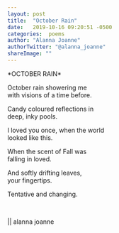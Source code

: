 ```yaml
---
layout: post
title:  "October Rain"
date:   2019-10-16 09:20:51 -0500
categories:  poems
author: "Alanna Joanne" 
authorTwitter: "@alanna_joanne"
shareImage: ""
---
```


<div class="poem">

<p>
*OCTOBER RAIN*
<br>
</p>

<P>
October rain showering me
<br>
with visions of a time before.
</P>

<p>
Candy coloured reflections in
<br>
deep, inky pools.
</p>

<p>
I loved you once, when the world
<br>
looked like this.
</p>

<p>
When the scent of Fall was
<br>
falling in loved.
</p>

<p>
And softly drifting leaves,
<br>
your fingertips.
</p>

<p>
Tentative and changing.
</p>

<br>
<p>
|| alanna joanne
</p>